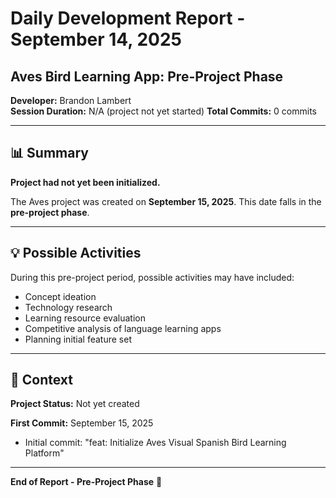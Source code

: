 # Daily Development Report - September 14, 2025
## Aves Bird Learning App: Pre-Project Phase

**Developer:** Brandon Lambert  
**Session Duration:** N/A (project not yet started)
**Total Commits:** 0 commits

---

## 📊 Summary

**Project had not yet been initialized.**

The Aves project was created on **September 15, 2025**. This date falls in the **pre-project phase**.

---

## 💡 Possible Activities

During this pre-project period, possible activities may have included:
- Concept ideation
- Technology research
- Learning resource evaluation
- Competitive analysis of language learning apps
- Planning initial feature set

---

## 🎯 Context

**Project Status:** Not yet created

**First Commit:** September 15, 2025
- Initial commit: "feat: Initialize Aves Visual Spanish Bird Learning Platform"

---

**End of Report - Pre-Project Phase** 🌱
